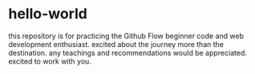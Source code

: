 # hello-world
this repository is for practicing the Github Flow
beginner code and web development enthusiast. excited about the journey more than the destination. any teachings and recommendations would be appreciated. excited to work with you.

